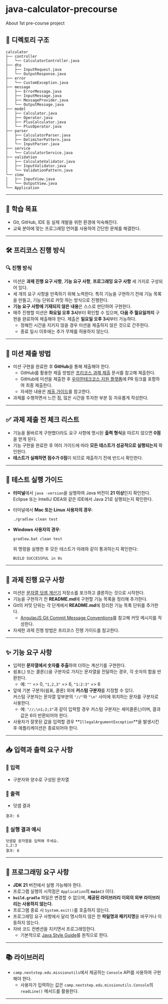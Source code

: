 # java-calculator-precourse
About 1st pre-course project

## 📁 디렉토리 구조
```
calculator
├── controller
│   └── CalculatorController.java
├── dto
│   ├── InputRequest.java
│   └── OutputResponse.java
├── error
│   └── CustomException.java
├── message
│   ├── ErrorMessage.java
│   ├── InputMessage.java
│   ├── MessageProvider.java  
│   └── OutputMessage.java
├── model
│   ├── Calculator.java
│   ├── Operator.java
│   ├── PlusCalculator.java
│   └── PlusOperator.java
├── parser
│   ├── CalculatorParser.java
│   ├── DelimiterPattern.java
│   └── InputParser.java
├── service
│   └── CalculatorService.java
├── validation
│   ├── CalculateValidator.java
│   ├── InputValidator.java
│   └── ValidationPattern.java
└── view
│   ├── InputView.java
│   └── OutputView.java
└── Application
```

---

## 🎯 학습 목표

- Git, GitHub, IDE 등 실제 개발을 위한 환경에 익숙해진다.
- 교육 분야에 맞는 프로그래밍 언어를 사용하여 간단한 문제를 해결한다.

---

## 🛠️ 프리코스 진행 방식

### 🔍 진행 방식
- 미션은 **과제 진행 요구 사항**, **기능 요구 사항**, **프로그래밍 요구 사항** 세 가지로 구성되어 있다.
- 세 개의 요구 사항을 만족하기 위해 노력한다. 특히 기능을 구현하기 전에 기능 목록을 만들고, 기능 단위로 커밋 하는 방식으로 진행한다.
- **기능 요구 사항에 기재되지 않은 내용**은 스스로 판단하여 구현한다.
- 매주 진행할 미션은 **화요일 오후 3시**부터 확인할 수 있으며, **다음 주 월요일까지** 구현을 완료하여 제출해야 한다. 제출은 **일요일 오후 3시**부터 가능하다.
    - 정해진 시간을 지키지 않을 경우 미션을 제출하지 않은 것으로 간주한다.
    - 종료 일시 이후에는 추가 무제를 허용하지 않는다.

---

## 📮 미션 제출 방법

- 미션 구현을 완료한 후 **GitHub**을 통해 제출해야 한다.
    - GitHub를 활용한 제출 방법은 [프리코스 과제 제출](https://github.com/woowacourse/woowacourse-docs/tree/main/precourse) 문서를 참고해 제출한다.
    - GitHub에 미션을 제출한 후 [우아한테크코스 지원 플랫폼](https://apply.techcourse.co.kr/)에 PR 링크를 포함하여 최종 제출한다.
    - 자세한 내용은 [제출 가이드](https://github.com/woowacourse/woowacourse-docs/tree/main/precourse#%EC%A0%9C%EC%B6%9C-%EA%B0%80%EC%9D%B4%EB%93%9C)를 참고한다.
- 과제를 수행하면서 느낀 점, 많은 시간을 투자한 부분 등 자유롭게 작성한다.

---

## ✅ 과제 제출 전 체크 리스트

- 기능을 올바르게 구현했더라도 요구 사항에 명시된 **출력 형식**을 따르지 않으면 **0점**을 받게 된다.
- 기능 구현을 완료한 후 여러 가이드에 따라 **모든 테스트가 성공적으로 실행되는지** 확인한다.
- **테스트가 실패하면 점수가 0점**이 되므로 제출하기 전에 반드시 확인한다.

---

## 🧪 테스트 실행 가이드

- **터미널**에서 `java -version`을 실행하여 Java 버전이 **21 이상**인지 확인한다.  
  Eclipse 또는 IntelliJ IDEA와 같은 IDE에서 Java 21로 실행되는지 확인한다.

- 터미널에서 **Mac 또는 Linux 사용자의 경우**:
  ```bash
  ./gradlew clean test
  ```

- **Windows 사용자의 경우**:
  ```bash
  gradlew.bat clean test
  ```

  위 명령을 실행한 후 모든 테스트가 아래와 같이 통과하는지 확인한다:
  ```
  BUILD SUCCESSFUL in 0s
  ```

---

## 🚀 과제 진행 요구 사항

- 미션은 [문자열 덧셈 계산기](https://github.com/woowacourse-precourse/java-calculator-7) 저장소를 포크하고 클론하는 것으로 시작한다.
- 기능을 구현하기 전 **README.md**에 구현할 기능 목록을 정리해 추가한다.
- Git의 커밋 단위는 각 단계에서 **README.md**에 정리한 기능 목록 단위를 추가한다.
    - [AngularJS Git Commit Message Conventions](https://gist.github.com/stephenparish/9941e89d80e2bc58a153)를 참고해 커밋 메시지를 작성한다.
- 자세한 과제 진행 방법은 프리코스 진행 가이드를 참고한다.

---

## ✨ 기능 요구 사항

- 입력한 **문자열에서 숫자를 추출**하여 더하는 계산기를 구현한다.
- 쉼표(,) 또는 콜론(:)을 구분자로 가지는 문자열을 전달하는 경우, 각 숫자의 합을 반환한다.
    - 예: `""` => 0, `"1,2,3"` => 6, `"1:2:3"` => 6
- 앞에 기본 구분자(쉼표, 콜론) 외에 **커스텀 구분자**를 지정할 수 있다.  
  커스텀 구분자는 문자열 앞부분의 `"//"`와 `"\n"` 사이에 위치하는 문자를 구분자로 사용한다.
    - 예: `"//;\n1;2;3"`과 같이 입력할 경우 커스텀 구분자는 세미콜론(;)이며, 결과 값은 6이 반환되어야 한다.
- 사용자가 잘못된 값을 입력할 경우 **`IllegalArgumentException`**을 발생시킨 후 애플리케이션은 종료되어야 한다.

---

## 📥 입력과 출력 요구 사항

### 📌 입력
- 구분자와 양수로 구성된 문자열

### 📌 출력
- 덧셈 결과
```text
결과: 6
```

### 📌 실행 결과 예시
```text
덧셈할 문자열을 입력해 주세요.
1,2:3
결과: 6
```

---

## 📝 프로그래밍 요구 사항

- **JDK 21** 버전에서 실행 가능해야 한다.
- 프로그램 실행의 시작점은 `Application`의 **`main()`** 이다.
- **`build.gradle`** 파일은 변경할 수 없으며, **제공된 라이브러리 이외의 외부 라이브러리는 사용하지 않는다.**
- 프로그램 종료 시 `System.exit()`를 호출하지 않는다.
- 프로그래밍 요구 사항에서 달리 명시하지 않은 한 **파일명과 패키지명**을 바꾸거나 이동하지 않는다.
- 자바 코드 컨벤션을 지키면서 프로그래밍한다.
    - 기본적으로 [Java Style Guide](https://google.github.io/styleguide/javaguide.html)를 원칙으로 한다.

---

## 📚 라이브러리

- `camp.nextstep.edu.missionutils`에서 제공하는 `Console` API를 사용하여 구현해야 한다.
    - 사용자가 입력하는 값은 `camp.nextstep.edu.missionutils.Console`의 `readLine()` 메서드를 활용한다.

---
